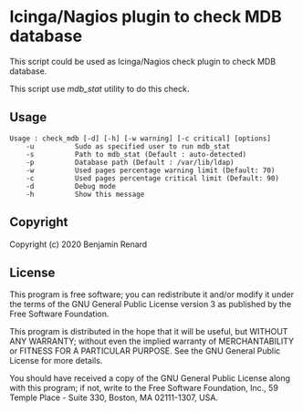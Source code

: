 Icinga/Nagios plugin to check MDB database
==========================================

This script could be used as Icinga/Nagios check plugin to check MDB database.

This script use _mdb_stat_ utility to do this check.

Usage
-----

```
Usage : check_mdb [-d] [-h] [-w warning] [-c critical] [options]
	-u			Sudo as specified user to run mdb_stat
	-s			Path to mdb_stat (Default : auto-detected)
	-p			Database path (Default : /var/lib/ldap)
	-w			Used pages percentage warning limit (Default: 70)
	-c			Used pages percentage critical limit (Default: 90)
	-d			Debug mode
	-h 			Show this message
```

Copyright
---------

Copyright (c) 2020 Benjamin Renard

License
-------

This program is free software; you can redistribute it and/or
modify it under the terms of the GNU General Public License version 3
as published by the Free Software Foundation.

This program is distributed in the hope that it will be useful,
but WITHOUT ANY WARRANTY; without even the implied warranty of
MERCHANTABILITY or FITNESS FOR A PARTICULAR PURPOSE. See the
GNU General Public License for more details.

You should have received a copy of the GNU General Public License
along with this program; if not, write to the Free Software
Foundation, Inc., 59 Temple Place - Suite 330, Boston, MA 02111-1307, USA.


